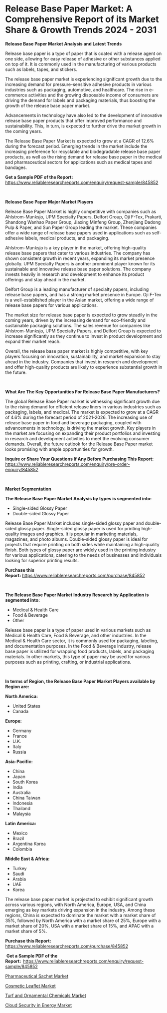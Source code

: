 <p><h1>Release Base Paper Market: A Comprehensive Report of its Market Share & Growth Trends 2024 - 2031</h1></p><p><strong>Release Base Paper Market Analysis and Latest Trends</strong></p>
<p><p>Release base paper is a type of paper that is coated with a release agent on one side, allowing for easy release of adhesive or other substances applied on top of it. It is commonly used in the manufacturing of various products such as labels, tapes, and stickers.</p><p>The release base paper market is experiencing significant growth due to the increasing demand for pressure-sensitive adhesive products in various industries such as packaging, automotive, and healthcare. The rise in e-commerce activities and the growing disposable income of consumers are driving the demand for labels and packaging materials, thus boosting the growth of the release base paper market.</p><p>Advancements in technology have also led to the development of innovative release base paper products that offer improved performance and sustainability. This, in turn, is expected to further drive the market growth in the coming years.</p><p>The Release Base Paper Market is expected to grow at a CAGR of 12.6% during the forecast period. Emerging trends in the market include the increasing preference for recyclable and biodegradable release base paper products, as well as the rising demand for release base paper in the medical and pharmaceutical sectors for applications such as medical tapes and bandages.</p></p>
<p><strong>Get a Sample PDF of the Report:&nbsp;</strong> <a href="https://www.reliableresearchreports.com/enquiry/request-sample/845852">https://www.reliableresearchreports.com/enquiry/request-sample/845852</a></p>
<p>&nbsp;</p>
<p><strong>Release Base Paper Major Market Players</strong></p>
<p><p>Release Base Paper Market is highly competitive with companies such as Ahlstrom-Munksjo, UPM Specialty Papers, Delfort Group, Oji F-Tex, Prakarti, Shandong Wanhao Paper Group, Jiaxing Minfeng Group, Zhenjiang Dadong Pulp & Paper, and Sun Paper Group leading the market. These companies offer a wide range of release base papers used in applications such as self-adhesive labels, medical products, and packaging.</p><p>Ahlstrom-Munksjo is a key player in the market, offering high-quality release base papers that cater to various industries. The company has shown consistent growth in recent years, expanding its market presence globally. UPM Specialty Papers is another prominent player known for its sustainable and innovative release base paper solutions. The company invests heavily in research and development to enhance its product offerings and stay ahead in the market.</p><p>Delfort Group is a leading manufacturer of specialty papers, including release base papers, and has a strong market presence in Europe. Oji F-Tex is a well-established player in the Asian market, offering a wide range of release base papers for various applications.</p><p>The market size for release base paper is expected to grow steadily in the coming years, driven by the increasing demand for eco-friendly and sustainable packaging solutions. The sales revenue for companies like Ahlstrom-Munksjo, UPM Specialty Papers, and Delfort Group is expected to increase significantly as they continue to invest in product development and expand their market reach.</p><p>Overall, the release base paper market is highly competitive, with key players focusing on innovation, sustainability, and market expansion to stay ahead in the industry. Companies that invest in research and development and offer high-quality products are likely to experience substantial growth in the future.</p></p>
<p>&nbsp;</p>
<p><strong>What Are The Key Opportunities For Release Base Paper Manufacturers?</strong></p>
<p><p>The global Release Base Paper market is witnessing significant growth due to the rising demand for efficient release liners in various industries such as packaging, labels, and medical. The market is expected to grow at a CAGR of 4.6% during the forecast period of 2021-2026. The increasing use of release base paper in food and beverage packaging, coupled with advancements in technology, is driving the market growth. Key players in the market are focusing on expanding their product portfolios and investing in research and development activities to meet the evolving consumer demands. Overall, the future outlook for the Release Base Paper market looks promising with ample opportunities for growth.</p></p>
<p><strong>Inquire or Share Your Questions If Any Before Purchasing This Report:</strong> <a href="https://www.reliableresearchreports.com/enquiry/pre-order-enquiry/845852">https://www.reliableresearchreports.com/enquiry/pre-order-enquiry/845852</a></p>
<p>&nbsp;</p>
<p><strong>Market Segmentation</strong></p>
<p><strong>The Release Base Paper Market Analysis by types is segmented into:</strong></p>
<p><ul><li>Single-sided Glossy Paper</li><li>Double-sided Glossy Paper</li></ul></p>
<p><p>Release Base Paper Market includes single-sided glossy paper and double-sided glossy paper. Single-sided glossy paper is used for printing high-quality images and graphics. It is popular in marketing materials, magazines, and photo albums. Double-sided glossy paper is ideal for projects that require printing on both sides while maintaining a high-quality finish. Both types of glossy paper are widely used in the printing industry for various applications, catering to the needs of businesses and individuals looking for superior printing results.</p></p>
<p><strong>Purchase this Report:&nbsp;</strong><a href="https://www.reliableresearchreports.com/purchase/845852">https://www.reliableresearchreports.com/purchase/845852</a></p>
<p>&nbsp;</p>
<p><strong>The Release Base Paper Market Industry Research by Application is segmented into:</strong></p>
<p><ul><li>Medical & Health Care</li><li>Food & Beverage</li><li>Other</li></ul></p>
<p><p>Release base paper is a type of paper used in various markets such as Medical & Health Care, Food & Beverage, and other industries. In the Medical & Health Care sector, it is commonly used for packaging, labeling, and documentation purposes. In the Food & Beverage industry, release base paper is utilized for wrapping food products, labels, and packaging materials. In other markets, this type of paper may be used for various purposes such as printing, crafting, or industrial applications.</p></p>
<p>&nbsp;</p>
<p><strong>In terms of Region, the Release Base Paper Market Players available by Region are:</strong></p>
<p>
    <p> <strong> North America: </strong>
        <ul>
            <li>United States</li>
            <li>Canada</li>
        </ul>
        </p> 
    <p> <strong> Europe: </strong>
        <ul>
            <li>Germany</li>
            <li>France</li>
            <li>U.K.</li>
            <li>Italy</li>
            <li>Russia</li>
        </ul>
        </p> 
    <p> <strong> Asia-Pacific: </strong>
        <ul>
            <li>China</li>
            <li>Japan</li>
            <li>South Korea</li>
            <li>India</li>
            <li>Australia</li>
            <li>China Taiwan</li>
            <li>Indonesia</li>
            <li>Thailand</li>
            <li>Malaysia</li>
        </ul>
        </p> 
    <p> <strong> Latin America: </strong>
        <ul>
            <li>Mexico</li>
            <li>Brazil</li>
            <li>Argentina Korea</li>
            <li>Colombia</li>
        </ul>
        </p> 
    <p> <strong> Middle East & Africa: </strong>
        <ul>
            <li>Turkey</li>
            <li>Saudi</li>
            <li>Arabia</li>
            <li>UAE</li>
            <li>Korea</li>
        </ul>
    </p>
    </p>
<p><p>The release base paper market is projected to exhibit significant growth across various regions, with North America, Europe, USA, and China emerging as key markets driving expansion in the industry. Among these regions, China is expected to dominate the market with a market share of 35%, followed by North America with a market share of 25%, Europe with a market share of 20%, USA with a market share of 15%, and APAC with a market share of 5%.</p></p>
<p><strong>Purchase this Report: </strong><a href="https://www.reliableresearchreports.com/purchase/845852">https://www.reliableresearchreports.com/purchase/845852</a></p>
<p>&nbsp;<strong>Get a Sample PDF of the Report:&nbsp;&nbsp;</strong><a href="https://www.reliableresearchreports.com/enquiry/request-sample/845852">https://www.reliableresearchreports.com/enquiry/request-sample/845852</a></p>
<p><strong></strong></p>
<p><p><a href="https://github.com/jaidynmorantestelletmjzya/Market-Research-Report-List-1/blob/main/pharmaceutical-sachet-market.md">Pharmaceutical Sachet Market</a></p><p><a href="https://github.com/juniordelafrance/Market-Research-Report-List-2/blob/main/cosmetic-leaflet-market.md">Cosmetic Leaflet Market</a></p><p><a href="https://issuu.com/reportprime-2/docs/turf-and-ornamental-chemicals-market-size-2030.ppt">Turf and Ornamental Chemicals Market</a></p><p><a href="https://issuu.com/reportprime-2/docs/cloud-security-in-energy-market-size-2030.pptx">Cloud Security in Energy Market</a></p></p>